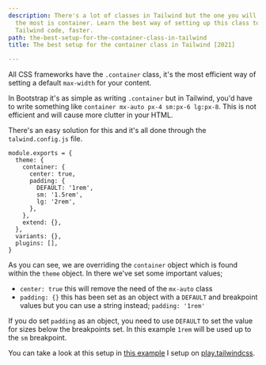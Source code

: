 ```yaml
---
description: There's a lot of classes in Tailwind but the one you will be writing
  the most is container. Learn the best way of setting up this class to write better
  Tailwind code, faster.
path: the-best-setup-for-the-container-class-in-tailwind
title: The best setup for the container class in Tailwind [2021]

---
```

All CSS frameworks have the `.container` class, it's the most efficient way of setting a default `max-width` for your content.

In Bootstrap it's as simple as writing `.container` but in Tailwind, you'd have to write something like `container mx-auto px-4 sm:px-6 lg:px-8`. This is not efficient and will cause more clutter in your HTML.

There's an easy solution for this and it's all done through the `talwind.config.js` file.

    module.exports = {
      theme: {
        container: {
          center: true,
          padding: {
            DEFAULT: '1rem',
            sm: '1.5rem',
            lg: '2rem',
          },
        },
        extend: {},
      },
      variants: {},
      plugins: [],
    }

As you can see, we are overriding the `container` object which is found within the `theme` object. In there we've set some important values;

* `center: true` this will remove the need of the `mx-auto` class
* `padding: {}` this has been set as an object with a `DEFAULT` and breakpoint values but you can use a string instead; `padding: '1rem'`

If you do set `padding` as an object, you need to use `DEFAULT` to set the value for sizes below the breakpoints set. In this example `1rem` will be used up to the `sm` breakpoint.

You can take a look at this setup in [this example](https://play.tailwindcss.com/613aNBVMzD?layout=horizontal&size=2220x720&file=config "Tailwind container setup example") I setup on [play.tailwindcss](https://play.tailwindcss.com/ "Tailwind sandbox website").